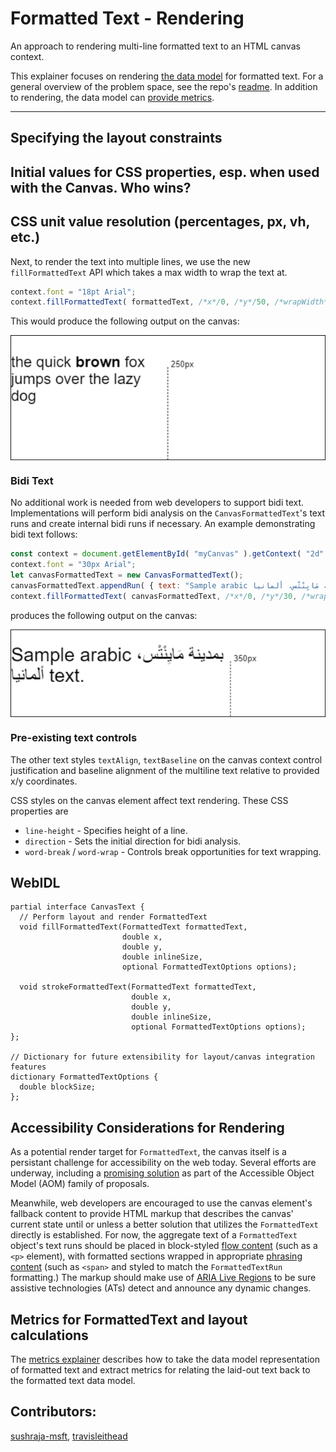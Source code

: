 Formatted Text - Rendering
=============
An approach to rendering multi-line formatted text to an HTML canvas context.

This explainer focuses on rendering [the data model](explainer-datamodel.md) for formatted text.
For a general overview of the problem space, see the repo's [readme](readme.md). In addition to rendering,
the data model can [provide metrics](explainer-metrics.md).

---
## Specifying the layout constraints

## Initial values for CSS properties, esp. when used with the Canvas. Who wins?

## CSS unit value resolution (percentages, px, vh, etc.)



Next, to render the text into multiple lines, we use the new `fillFormattedText` API
which takes a max width to wrap the text at.

```js
context.font = "18pt Arial";
context.fillFormattedText( formattedText, /*x*/0, /*y*/50, /*wrapWidth*/250 );
```

This would produce the following output on the canvas:

<img src="explainerresources/Example1.png" alt="Wrapped text rendered in a canvas." align="center"/>

### Bidi Text

No additional work is needed from web developers to support bidi text.
Implementations will perform bidi analysis on the `CanvasFormattedText`'s text runs
and create internal bidi runs if necessary. An example demonstrating bidi text follows:

```js
const context = document.getElementById( "myCanvas" ).getContext( "2d" );
context.font = "30px Arial";
let canvasFormattedText = new CanvasFormattedText();
canvasFormattedText.appendRun( { text: "Sample arabic بمدينة مَايِنْتْس، ألمانيا text." } );
context.fillFormattedText( canvasFormattedText, /*x*/0, /*y*/30, /*wrapWidth*/350 );
```

produces the following output on the canvas:

<img src="explainerresources/Example2.png" alt="Wrapped text rendered in a canvas." align="center"/>

### Pre-existing text controls

The other text styles `textAlign`, `textBaseline` on the canvas context control justification
and baseline alignment of the multiline text relative to provided x/y coordinates.

CSS styles on the canvas element affect text rendering. These CSS properties are

- `line-height` - Specifies height of a line.
- `direction` - Sets the initial direction for bidi analysis.
- `word-break` / `word-wrap` - Controls break opportunities for text wrapping.


## WebIDL

```webidl
partial interface CanvasText { 
  // Perform layout and render FormattedText
  void fillFormattedText(FormattedText formattedText, 
                         double x, 
                         double y, 
                         double inlineSize, 
                         optional FormattedTextOptions options); 

  void strokeFormattedText(FormattedText formattedText, 
                           double x, 
                           double y, 
                           double inlineSize, 
                           optional FormattedTextOptions options); 
}; 
 
// Dictionary for future extensibility for layout/canvas integration features
dictionary FormattedTextOptions { 
  double blockSize;
}; 
```

## Accessibility Considerations for Rendering

As a potential render target for `FormattedText`, the canvas itself is a persistant challenge for 
accessibility on the web today. Several efforts are underway, including a
[promising solution](https://github.com/WICG/aom/blob/gh-pages/explainer.md#use-case-4-adding-non-dom-nodes-virtual-nodes-to-the-accessibility-tree)
as part of the Accessible Object Model (AOM) family of proposals.

Meanwhile, web developers are encouraged to use the canvas element's fallback content
to provide HTML markup that describes the canvas' current state until or unless a better
solution that utilizes the `FormattedText` directly is established. For now, the aggregate 
text of a `FormattedText` object's text runs should be placed in block-styled
[flow content](https://html.spec.whatwg.org/multipage/dom.html#flow-content-2) (such
as a `<p>` element), with formatted sections wrapped in appropriate
[phrasing content](https://html.spec.whatwg.org/multipage/dom.html#phrasing-content-2)
(such as `<span>` and styled to match the `FormattedTextRun` formatting.) The
markup should make use of
[ARIA Live Regions](https://developer.mozilla.org/en-US/docs/Web/Accessibility/ARIA/ARIA_Live_Regions)
to be sure assistive technologies (ATs) detect and announce any dynamic changes.

## Metrics for FormattedText and layout calculations
The [metrics explainer](explainer-metrics.md) describes how to take the data model 
representation of formatted text and extract metrics for relating the laid-out text 
back to the formatted text data model.

## Contributors:
 [sushraja-msft](https://github.com/sushraja-msft),
 [travisleithead](https://github.com/travisleithead)
